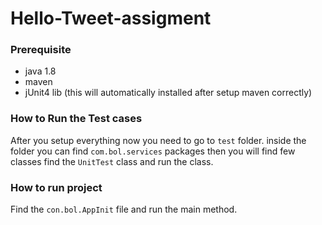 # Hello-Tweet-assigment

### Prerequisite
- java 1.8
- maven
- jUnit4 lib (this will automatically installed after setup maven correctly)

### How to Run the Test cases
After you setup everything now you need to go to `test` folder. inside the folder you can find
`com.bol.services` packages then you will find few classes find the `UnitTest` class
and run the class.

### How to run project
Find the `con.bol.AppInit` file and run the main method.
